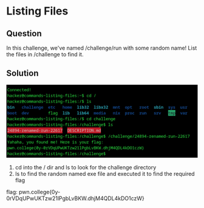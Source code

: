 # Listing Files
## Question
In this challenge, we've named /challenge/run with some random name! List the files in /challenge to find it.


## Solution
![](./images/5.jpg)
1. cd into the / dir and ls to look for the challenge directory
2. ls to find the random named exe file and executed it to find the required flag

flag: pwn.college{0y-0rVDqUPwUKTzw21lPgbLvBKW.dhjM4QDL4kDO1czW}
